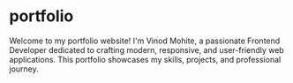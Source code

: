 # portfolio
Welcome to my portfolio website! I'm Vinod Mohite, a passionate Frontend Developer dedicated to crafting modern, responsive, and user-friendly web applications. This portfolio showcases my skills, projects, and professional journey.

